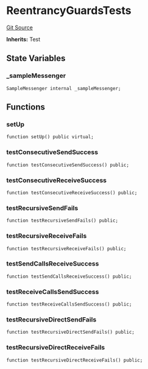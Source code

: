 # ReentrancyGuardsTests
[Git Source](https://github.com/ava-labs/teleporter/blob/dde09fbf56cc395da6bfd76c7f894a3cf5b2cd9e/src/Teleporter/tests/ReentrancyGuardsTests.t.sol)

**Inherits:**
Test


## State Variables
### _sampleMessenger

```solidity
SampleMessenger internal _sampleMessenger;
```


## Functions
### setUp


```solidity
function setUp() public virtual;
```

### testConsecutiveSendSuccess


```solidity
function testConsecutiveSendSuccess() public;
```

### testConsecutiveReceiveSuccess


```solidity
function testConsecutiveReceiveSuccess() public;
```

### testRecursiveSendFails


```solidity
function testRecursiveSendFails() public;
```

### testRecursiveReceiveFails


```solidity
function testRecursiveReceiveFails() public;
```

### testSendCallsReceiveSuccess


```solidity
function testSendCallsReceiveSuccess() public;
```

### testReceiveCallsSendSuccess


```solidity
function testReceiveCallsSendSuccess() public;
```

### testRecursiveDirectSendFails


```solidity
function testRecursiveDirectSendFails() public;
```

### testRecursiveDirectReceiveFails


```solidity
function testRecursiveDirectReceiveFails() public;
```


